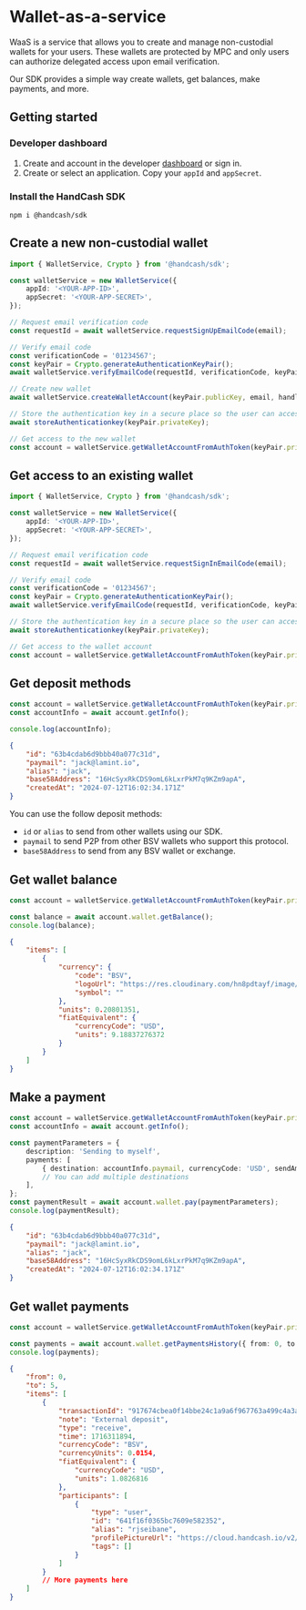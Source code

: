 # Wallet-as-a-service

WaaS is a service that allows you to create and manage non-custodial wallets for your users. These wallets are protected by MPC and only users can authorize delegated access upon email verification.

Our SDK provides a simple way create wallets, get balances, make payments, and more.

## Getting started

### Developer dashboard

1. Create and account in the developer [dashboard](https://dashboard.handcash.io) or sign in.
2. Create or select an application. Copy your `appId` and `appSecret`.

### Install the HandCash SDK

`npm i @handcash/sdk`

## Create a new non-custodial wallet

```typescript
import { WalletService, Crypto } from '@handcash/sdk';

const walletService = new WalletService({
	appId: '<YOUR-APP-ID>',
	appSecret: '<YOUR-APP-SECRET>',
});

// Request email verification code
const requestId = await walletService.requestSignUpEmailCode(email);

// Verify email code
const verificationCode = '01234567';
const keyPair = Crypto.generateAuthenticationKeyPair();
await walletService.verifyEmailCode(requestId, verificationCode, keyPair.publicKey);

// Create new wallet
await walletService.createWalletAccount(keyPair.publicKey, email, handle);

// Store the authentication key in a secure place so the user can access the wallet later
await storeAuthenticationkey(keyPair.privateKey);

// Get access to the new wallet
const account = walletService.getWalletAccountFromAuthToken(keyPair.privateKey);
```

## Get access to an existing wallet

```typescript
import { WalletService, Crypto } from '@handcash/sdk';

const walletService = new WalletService({
	appId: '<YOUR-APP-ID>',
	appSecret: '<YOUR-APP-SECRET>',
});

// Request email verification code
const requestId = await walletService.requestSignInEmailCode(email);

// Verify email code
const verificationCode = '01234567';
const keyPair = Crypto.generateAuthenticationKeyPair();
await walletService.verifyEmailCode(requestId, verificationCode, keyPair.publicKey);

// Store the authentication key in a secure place so the user can access the wallet later
await storeAuthenticationkey(keyPair.privateKey);

// Get access to the wallet account
const account = walletService.getWalletAccountFromAuthToken(keyPair.privateKey);
```

## Get deposit methods

```typescript
const account = walletService.getWalletAccountFromAuthToken(keyPair.privateKey);
const accountInfo = await account.getInfo();

console.log(accountInfo);
```

```json
{
	"id": "63b4cdab6d9bbb40a077c31d",
	"paymail": "jack@lamint.io",
	"alias": "jack",
	"base58Address": "16HcSyxRkCDS9omL6kLxrPkM7q9KZm9apA",
	"createdAt": "2024-07-12T16:02:34.171Z"
}
```

You can use the follow deposit methods:

-  `id` or `alias` to send from other wallets using our SDK.
-  `paymail` to send P2P from other BSV wallets who support this protocol.
-  `base58Address` to send from any BSV wallet or exchange.

## Get wallet balance

```typescript
const account = walletService.getWalletAccountFromAuthToken(keyPair.privateKey);

const balance = await account.wallet.getBalance();
console.log(balance);
```

```json
{
	"items": [
		{
			"currency": {
				"code": "BSV",
				"logoUrl": "https://res.cloudinary.com/hn8pdtayf/image/upload/v1721318886/54b1047685c48c267bc7b8183af42954.jpg",
				"symbol": ""
			},
			"units": 0.20801351,
			"fiatEquivalent": {
				"currencyCode": "USD",
				"units": 9.18837276372
			}
		}
	]
}
```

## Make a payment

```typescript
const account = walletService.getWalletAccountFromAuthToken(keyPair.privateKey);
const accountInfo = await account.getInfo();

const paymentParameters = {
	description: 'Sending to myself',
	payments: [
		{ destination: accountInfo.paymail, currencyCode: 'USD', sendAmount: 0.01 },
		// You can add multiple destinations
	],
};
const paymentResult = await account.wallet.pay(paymentParameters);
console.log(paymentResult);
```

```json
{
	"id": "63b4cdab6d9bbb40a077c31d",
	"paymail": "jack@lamint.io",
	"alias": "jack",
	"base58Address": "16HcSyxRkCDS9omL6kLxrPkM7q9KZm9apA",
	"createdAt": "2024-07-12T16:02:34.171Z"
}
```

## Get wallet payments

```typescript
const account = walletService.getWalletAccountFromAuthToken(keyPair.privateKey);

const payments = await account.wallet.getPaymentsHistory({ from: 0, to: 5 });
console.log(payments);
```

```json
{
	"from": 0,
	"to": 5,
	"items": [
		{
			"transactionId": "917674cbea0f14bbe24c1a9a6f967763a499c4a3a9f20e9bbc1bad8a152a5357",
			"note": "External deposit",
			"type": "receive",
			"time": 1716311894,
			"currencyCode": "BSV",
			"currencyUnits": 0.0154,
			"fiatEquivalent": {
				"currencyCode": "USD",
				"units": 1.0826816
			},
			"participants": [
				{
					"type": "user",
					"id": "641f16f0365bc7609e582352",
					"alias": "rjseibane",
					"profilePictureUrl": "https://cloud.handcash.io/v2/users/profilePicture/rjseibane",
					"tags": []
				}
			]
		}
		// More payments here
	]
}
```
